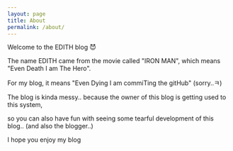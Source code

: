 ```yaml
---
layout: page
title: About
permalink: /about/
---
```


Welcome to the EDITH blog 😈

The name EDITH came from the movie called "IRON MAN", which means "Even Death I am The Hero".

For my blog, it means "Even Dying I am commiTing the gitHub" (sorry..ㅋ)

The blog is kinda messy.. because the owner of this blog is getting used to this system,

so you can also have fun with seeing some tearful development of this blog.. (and also the blogger..)

I hope you enjoy my blog

